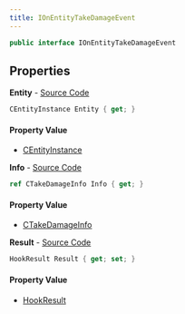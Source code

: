 ```yaml
---
title: IOnEntityTakeDamageEvent
---
```


```csharp
public interface IOnEntityTakeDamageEvent
```

## Properties

**Entity** - [Source Code](https://github.com/swiftly-solution/swiftlys2/blob/main/managed/src/SwiftlyS2.Shared/Modules/Events/EventParams/IOnEntityTakeDamageEvent.cs#L16)

```csharp
CEntityInstance Entity { get; }
```

#### Property Value

- [CEntityInstance](/docs/api/shared/schemadefinitions/centityinstance)

**Info** - [Source Code](https://github.com/swiftly-solution/swiftlys2/blob/main/managed/src/SwiftlyS2.Shared/Modules/Events/EventParams/IOnEntityTakeDamageEvent.cs#L21)

```csharp
ref CTakeDamageInfo Info { get; }
```

#### Property Value

- [CTakeDamageInfo](/docs/api/shared/natives/ctakedamageinfo)

**Result** - [Source Code](https://github.com/swiftly-solution/swiftlys2/blob/main/managed/src/SwiftlyS2.Shared/Modules/Events/EventParams/IOnEntityTakeDamageEvent.cs#L26)

```csharp
HookResult Result { get; set; }
```

#### Property Value

- [HookResult](/docs/api/shared/misc/hookresult)

